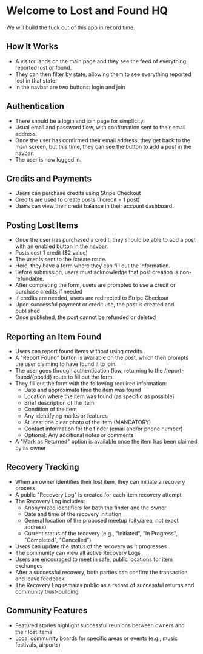 # Welcome to Lost and Found HQ

We will build the fuck out of this app in record time.

## How It Works

- A visitor lands on the main page and they see the feed of everything reported lost or found.
- They can then filter by state, allowing them to see everything reported lost in that state.
- In the navbar are two buttons: login and join

## Authentication

- There should be a login and join page for simplicity.
- Usual email and password flow, with confirmation sent to their email address.
- Once the user has confirmed their email address, they get back to the main screen, but this time, they can see the button to add a post in the navbar.
- The user is now logged in.

## Credits and Payments

- Users can purchase credits using Stripe Checkout
- Credits are used to create posts (1 credit = 1 post)
- Users can view their credit balance in their account dashboard.

## Posting Lost Items

- Once the user has purchased a credit, they should be able to add a post with an enabled button in the navbar.
- Posts cost 1 credit ($2 value)
- The user is sent to the /create route.
- Here, they have a form where they can fill out the information.
- Before submission, users must acknowledge that post creation is non-refundable.
- After completing the form, users are prompted to use a credit or purchase credits if needed
- If credits are needed, users are redirected to Stripe Checkout
- Upon successful payment or credit use, the post is created and published
- Once published, the post cannot be refunded or deleted

## Reporting an Item Found

- Users can report found items without using credits.
- A "Report Found" button is available on the post, which then prompts the user claiming to have found it to join.
- The user goes through authentication flow, returning to the /report-found/{postId} route to fill out the form.
- They fill out the form with the following required information:
  - Date and approximate time the item was found
  - Location where the item was found (as specific as possible)
  - Brief description of the item
  - Condition of the item
  - Any identifying marks or features
  - At least one clear photo of the item (MANDATORY)
  - Contact information for the finder (email and/or phone number)
  - Optional: Any additional notes or comments
- A "Mark as Returned" option is available once the item has been claimed by its owner

## Recovery Tracking

- When an owner identifies their lost item, they can initiate a recovery process
- A public "Recovery Log" is created for each item recovery attempt
- The Recovery Log includes:
  - Anonymized identifiers for both the finder and the owner
  - Date and time of the recovery initiation
  - General location of the proposed meetup (city/area, not exact address)
  - Current status of the recovery (e.g., "Initiated", "In Progress", "Completed", "Cancelled")
- Users can update the status of the recovery as it progresses
- The community can view all active Recovery Logs
- Users are encouraged to meet in safe, public locations for item exchanges
- After a successful recovery, both parties can confirm the transaction and leave feedback
- The Recovery Log remains public as a record of successful returns and community trust-building

## Community Features

- Featured stories highlight successful reunions between owners and their lost items
- Local community boards for specific areas or events (e.g., music festivals, airports)
